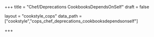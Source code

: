+++
title = "Chef/Deprecations CookbooksDependsOnSelf"
draft = false

layout = "cookstyle_cops"
data_path = ["cookstyle","cops_chef_deprecations_cookbooksdependsonself"]

+++

<!-- The content of this page is automatically generated from the
cops_chef_deprecations_cookbooksdependsonself.yml file in github.com/chef/cookstyle/blob/master/docs-chef-io/data/cookstyle/. -->
